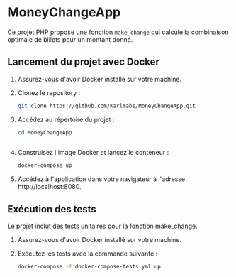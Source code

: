 # MoneyChangeApp
Ce projet PHP propose une fonction `make_change` qui calcule la combinaison optimale de billets pour un montant donné.

## Lancement du projet avec Docker

1. Assurez-vous d'avoir Docker installé sur votre machine.

2. Clonez le repository :
   ```bash
   git clone https://github.com/Karlmabs/MoneyChangeApp.git

3. Accédez au répertoire du projet :
   ```bash
   cd MoneyChangeApp
  
5. Construisez l'image Docker et lancez le conteneur :
   ```bash
   docker-compose up

7. Accédez à l'application dans votre navigateur à l'adresse http://localhost:8080.


## Exécution des tests

Le projet inclut des tests unitaires pour la fonction make_change.

1. Assurez-vous d'avoir Docker installé sur votre machine.

2. Exécutez les tests avec la commande suivante :
   ```bash
   docker-compose -f docker-compose-tests.yml up


